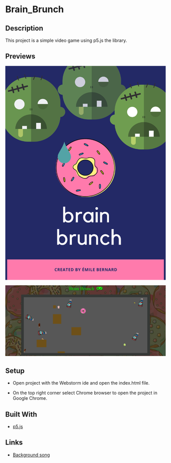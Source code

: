 # Brain_Brunch

## Description
This project is a simple video game using p5.js the library.

## Previews
![Poster](docs/poster/brain_brunch_poster.png?raw=true "Poster")

![Capture](docs/preview/Capture.PNG?raw=true "Capture")

## Setup
- Open project with the Webstorm ide and open the index.html file.

- On the top right corner select Chrome browser to open the project in Google Chrome.

## Built With
- [p5.js](https://p5js.org/)

## Links
- [Background song](https://www.purple-planet.com/energy)
